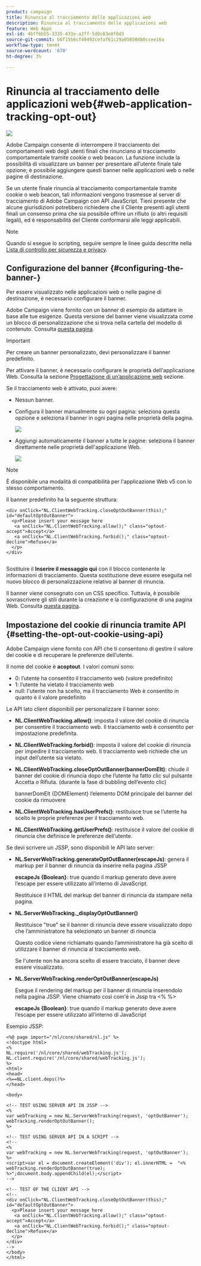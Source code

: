 ```yaml
---
product: campaign
title: Rinuncia al tracciamento delle applicazioni web
description: Rinuncia al tracciamento delle applicazioni web
feature: Web Apps
exl-id: 4bff6b55-3335-433e-a2ff-5d8c83e8f0d3
source-git-commit: b6f1556cf49492cefaf61c29a058584b0ccee16a
workflow-type: tm+mt
source-wordcount: '670'
ht-degree: 3%

---
```


# Rinuncia al tracciamento delle applicazioni web{#web-application-tracking-opt-out}

![](../../assets/common.svg)

Adobe Campaign consente di interrompere il tracciamento dei comportamenti web degli utenti finali che rinunciano al tracciamento comportamentale tramite cookie o web beacon. La funzione include la possibilità di visualizzare un banner per presentare all’utente finale tale opzione; è possibile aggiungere questi banner nelle applicazioni web o nelle pagine di destinazione.

Se un utente finale rinuncia al tracciamento comportamentale tramite cookie o web beacon, tali informazioni vengono trasmesse al server di tracciamento di Adobe Campaign con API JavaScript. Tieni presente che alcune giurisdizioni potrebbero richiedere che il Cliente presenti agli utenti finali un consenso prima che sia possibile offrire un rifiuto (o altri requisiti legali), ed è responsabilità del Cliente conformarsi alle leggi applicabili.

>[!NOTE]
>
>Quando si esegue lo scripting, seguire sempre le linee guida descritte nella [Lista di controllo per sicurezza e privacy](https://helpx.adobe.com/campaign/kb/acc-security.html#dev).

## Configurazione del banner {#configuring-the-banner-}

Per essere visualizzato nelle applicazioni web o nelle pagine di destinazione, è necessario configurare il banner.

Adobe Campaign viene fornito con un banner di esempio da adattare in base alle tue esigenze. Questa versione del banner viene visualizzata come un blocco di personalizzazione che si trova nella cartella del modello di contenuto. Consulta [questa pagina](../../delivery/using/personalization-blocks.md).

>[!IMPORTANT]
>
>Per creare un banner personalizzato, devi personalizzare il banner predefinito.

Per attivare il banner, è necessario configurare le proprietà dell&#39;applicazione Web. Consulta la sezione [Progettazione di un’applicazione web](designing-a-web-application.md) sezione.

Se il tracciamento web è attivato, puoi avere:

* Nessun banner.
* Configura il banner manualmente su ogni pagina: seleziona questa opzione e seleziona il banner in ogni pagina nelle proprietà della pagina.

   ![](assets/pageproperties.png)

* Aggiungi automaticamente il banner a tutte le pagine: seleziona il banner direttamente nelle proprietà dell&#39;applicazione Web.

   ![](assets/optoutconfig.png)

>[!NOTE]
>
>È disponibile una modalità di compatibilità per l&#39;applicazione Web v5 con lo stesso comportamento.

Il banner predefinito ha la seguente struttura:

```
<div onClick="NL.ClientWebTracking.closeOptOutBanner(this);" id="defaultOptOutBanner">
  <p>Please insert your message here
   <a onClick="NL.ClientWebTracking.allow();" class="optout-accept">Accept</a>
   <a onClick="NL.ClientWebTracking.forbid();" class="optout-decline">Refuse</a>
  </p>
</div>
      
```

Sostituire il **Inserire il messaggio qui** con il blocco contenente le informazioni di tracciamento. Questa sostituzione deve essere eseguita nel nuovo blocco di personalizzazione relativo al banner di rinuncia.

Il banner viene consegnato con un CSS specifico. Tuttavia, è possibile sovrascrivere gli stili durante la creazione e la configurazione di una pagina Web. Consulta [questa pagina](content-editor-interface.md).

## Impostazione del cookie di rinuncia tramite API {#setting-the-opt-out-cookie-using-api}

Adobe Campaign viene fornito con API che ti consentono di gestire il valore dei cookie e di recuperare le preferenze dell’utente.

Il nome del cookie è **acoptout**. I valori comuni sono:

* 0: l’utente ha consentito il tracciamento web (valore predefinito)
* 1: l’utente ha vietato il tracciamento web
* null: l&#39;utente non ha scelto, ma il tracciamento Web è consentito in quanto è il valore predefinito

Le API lato client disponibili per personalizzare il banner sono:

* **NL.ClientWebTracking.allow()**: imposta il valore del cookie di rinuncia per consentire il tracciamento web. Il tracciamento web è consentito per impostazione predefinita.
* **NL.ClientWebTracking.forbid()**: imposta il valore del cookie di rinuncia per impedire il tracciamento web. Il tracciamento web richiede che un input dell’utente sia vietato.
* **NL.ClientWebTracking.closeOptOutBanner(bannerDomElt)**: chiude il banner del cookie di rinuncia dopo che l’utente ha fatto clic sul pulsante Accetta o Rifiuta. (durante la fase di bubbling dell’evento clic)

   bannerDomElt {DOMElement} l’elemento DOM principale del banner del cookie da rimuovere

* **NL.ClientWebTracking.hasUserPrefs()**: restituisce true se l’utente ha scelto le proprie preferenze per il tracciamento web.
* **NL.ClientWebTracking.getUserPrefs()**: restituisce il valore del cookie di rinuncia che definisce le preferenze dell’utente.

Se devi scrivere un JSSP, sono disponibili le API lato server:

* **NL.ServerWebTracking.generateOptOutBanner(escapeJs)**: genera il markup per il banner di rinuncia da inserire nella pagina JSSP

   **escapeJs {Boolean}**: true quando il markup generato deve avere l’escape per essere utilizzato all’interno di JavaScript.

   Restituisce il HTML del markup del banner di rinuncia da stampare nella pagina.

* **NL.ServerWebTracking._displayOptOutBanner()**

   Restituisce &quot;true&quot; se il banner di rinuncia deve essere visualizzato dopo che l’amministratore ha selezionato un banner di rinuncia

   Questo codice viene richiamato quando l’amministratore ha già scelto di utilizzare il banner di rinuncia al tracciamento web.

   Se l&#39;utente non ha ancora scelto di essere tracciato, il banner deve essere visualizzato.

* **NL.ServerWebTracking.renderOptOutBanner(escapeJs)**

   Esegue il rendering del markup per il banner di rinuncia inserendolo nella pagina JSSP. Viene chiamato così com&#39;è in Jssp tra &lt;% %>

   **escapeJs {Boolean}**: true quando il markup generato deve avere l’escape per essere utilizzato all’interno di JavaScript

Esempio JSSP:

```
<%@ page import="/nl/core/shared/nl.js" %>
<!doctype html>
<%
NL.require('/nl/core/shared/webTracking.js');
NL.client.require('/nl/core/shared/webTracking.js');
%>
<html>
<head>
<%==NL.client.deps()%>
</head>

<body>

<!-- TEST USING SERVER API IN JSSP -->
<% 
var webTracking = new NL.ServerWebTracking(request, 'optOutBanner');
webTracking.renderOptOutBanner();
%>

<!-- TEST USING SERVER API IN A SCRIPT -->
<!--
<% 
var webTracking = new NL.ServerWebTracking(request, 'optOutBanner');
%>
<script>var el = document.createElement('div'); el.innerHTML =  "<% webTracking.renderOptOutBanner(true); %>";document.body.appendChild(el);</script>
-->

<!-- TEST OF THE CLIENT API -->
<!--
<div onClick="NL.ClientWebTracking.closeOptOutBanner(this);" id="defaultOptOutBanner">
  <p>Please insert your message here
   <a onClick="NL.ClientWebTracking.allow();" class="optout-accept">Accept</a>
   <a onClick="NL.ClientWebTracking.forbid();" class="optout-decline">Refuse</a>
  </p>
</div>
-->
</body>
</html>
```
